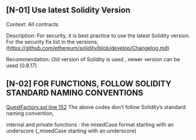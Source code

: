 ## [N-01] Use latest Solidity Version

Context:
All contracts

Description:
For security, it is best practice to use the latest Solidity version.
For the security fix list in the versions;
(https://github.com/ethereum/solidity/blob/develop/Changelog.md)

Recommendation:
Old version of Solidity is used , newer version can be used (0.8.17)

## [N-02] FOR FUNCTIONS, FOLLOW SOLIDITY STANDARD NAMING CONVENTIONS
[QuestFactory.sol line 152](https://github.com/rabbitholegg/quest-protocol/blob/8c4c1f71221570b14a0479c216583342bd652d8d/contracts/QuestFactory.sol#L152)
The above codes don’t follow Solidity’s standard naming convention,

internal and private functions : the mixedCase format starting with an underscore (\_mixedCase starting with an underscore)
